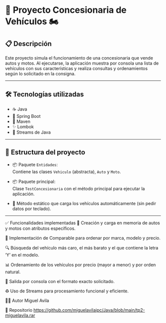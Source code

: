 # 🚗 Proyecto Concesionaria de Vehículos 🏍️

## 📋 Descripción

Este proyecto simula el funcionamiento de una concesionaria que vende autos y motos. Al ejecutarse, la aplicación muestra por consola una lista de vehículos con sus características y realiza consultas y ordenamientos según lo solicitado en la consigna.

---

## 🛠️ Tecnologías utilizadas

- ☕ Java
- 🚀 Spring Boot
- 🧰 Maven
- ✨ Lombok
- 🔁 Streams de Java

---

## 📁 Estructura del proyecto

- 📦 Paquete `Entidades`:  
  Contiene las clases `Vehiculo` (abstracta), `Auto` y `Moto`.

- 📦 Paquete principal:  
  Clase `TestConcesionaria` con el método principal para ejecutar la aplicación.

- 📌 Método estático que carga los vehículos automáticamente (sin pedir datos por teclado).

---

✅ Funcionalidades implementadas
🚗 Creación y carga en memoria de autos y motos con atributos específicos.

🔡 Implementación de Comparable para ordenar por marca, modelo y precio.

🔍 Búsqueda del vehículo más caro, el más barato y el que contiene la letra ‘Y’ en el modelo.

📊 Ordenamiento de los vehículos por precio (mayor a menor) y por orden natural.

🧾 Salida por consola con el formato exacto solicitado.

♻️ Uso de Streams para procesamiento funcional y eficiente.



👨‍💻 Autor
Miguel Avila

🔗 Repositorio
https://github.com/miguelavilaipc/Java/blob/main/tp2-miguelavila.rar
